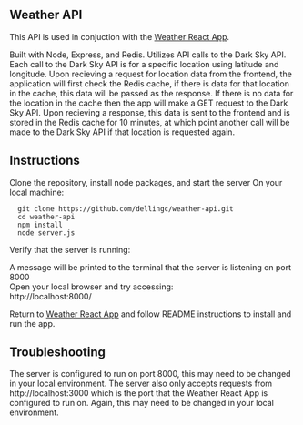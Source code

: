 ## Weather API

This API is used in conjuction with the [Weather React App](https://github.com/dellingc/weather-react-app). 

Built with Node, Express, and Redis. Utilizes API calls to the Dark Sky API. Each call to the Dark Sky API is for a specific location using latitude and longitude. Upon recieving a request for location data from the frontend, the application will first check the Redis cache, if there is data for that location in the cache, this data will be passed as the response. If there is no data for the location in the cache then the app will make a GET request to the Dark Sky API. Upon recieving a response, this data is sent to the frontend and is stored in the Redis cache for 10 minutes, at which point another call will be made to the Dark Sky API if that location is requested again.

## Instructions
Clone the repository, install node packages, and start the server
On your local machine:
```
  git clone https://github.com/dellingc/weather-api.git
  cd weather-api
  npm install
  node server.js
```

Verify that the server is running:

A message will be printed to the terminal that the server is listening on port 8000  
Open your local browser and try accessing:  
    http://localhost:8000/  
    
Return to [Weather React App](https://github.com/dellingc/weather-react-app) and follow README instructions to install and run the app.


## Troubleshooting
The server is configured to run on port 8000, this may need to be changed in your local environment. The server also only accepts requests from http://localhost:3000 which is the port that the Weather React App is configured to run on. Again, this may need to be changed in your local environment.

